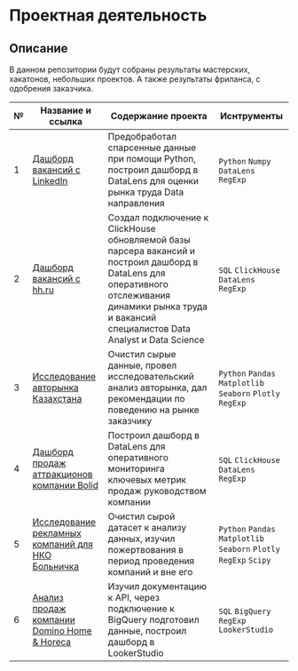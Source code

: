 # Проектная деятельность
## Описание
В данном репозитории будут собраны результаты мастерских, хакатонов, небольших проектов. А также результаты фриланса, с одобрения заказчика.



| № | Название и ссылка  | Содержание проекта   | Иснтрументы  |
|---|--------------------|----------------------|--------------|
| 1 | [Дашборд вакансий с LinkedIn](https://github.com/egormusalimov/pet_projects/tree/main/LinkedIn_project) | Предобработал спарсенные данные при помощи Python, построил дашборд в DataLens для оценки рынка труда Data направления | `Python` `Numpy` `DataLens` `RegExp` |
| 2 | [Дашборд вакансий с hh.ru](https://github.com/egormusalimov/pet_projects/tree/main/workshop_hh) | Создал подключение к ClickHouse обновляемой базы парсера вакансий и построил дашборд в DataLens для оперативного отслеживания динамики рынка труда и вакансий специалистов Data Analyst и Data Science  | `SQL` `ClickHouse` `DataLens` `RegExp`|
| 3 | [Исследование авторынка Казахстана](https://github.com/egormusalimov/pet_projects/tree/main/auto_KZ) | Очистил сырые данные, провел исследовательский анализ авторынка, дал рекомендации по поведению на рынке заказчику | `Python` `Pandas` `Matplotlib` `Seaborn` `Plotly` `RegExp` |
| 4 | [Дашборд продаж аттракционов компании Bolid](https://github.com/egormusalimov/pet_projects/tree/main/Bolid) | Построил дашборд в DataLens для оперативного мониторинга ключевых метрик продаж руководством компании | `SQL` `ClickHouse` `DataLens` `RegExp` |
| 5 | [Исследование рекламных компаний для НКО Больничка](https://github.com/egormusalimov/pet_projects/tree/main/Bolnichka) | Очистил сырой датасет к анализу данных, изучил пожертвования в период проведения компаний и вне его | `Python` `Pandas` `Matplotlib` `Seaborn` `Plotly` `RegExp` `Scipy` |
| 6 | [Анализ продаж компании Domino Home & Horeca](https://github.com/egormusalimov/pet_projects/tree/main/Domino%20Horeca) | Изучил документацию к API, через подключение к BigQuery подготовил данные, построил дашборд в LookerStudio | `SQL` `BigQuery` `RegExp` `LookerStudio`|

